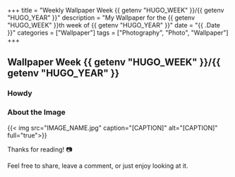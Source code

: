 +++
title = "Weekly Wallpaper Week {{ getenv "HUGO_WEEK" }}/{{ getenv "HUGO_YEAR" }}"
description = "My Wallpaper for the {{ getenv "HUGO_WEEK" }}th week of {{ getenv "HUGO_YEAR" }}"
date = "{{ .Date }}"
categories = ["Wallpaper"]
tags = ["Photography", "Photo", "Wallpaper"]
+++

## Wallpaper Week {{ getenv "HUGO_WEEK" }}/{{ getenv "HUGO_YEAR" }}

### Howdy

### About the Image

{{< img src="IMAGE_NAME.jpg" caption="[CAPTION]" alt="[CAPTION]" full="true">}}

Thanks for reading! 📷

Feel free to share, leave a comment, or just enjoy looking at it.
